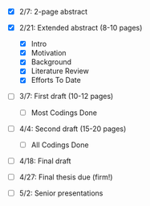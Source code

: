 - [x] 2/7: 2-page abstract

- [x] 2/21: Extended abstract (8-10 pages)
  - [x] Intro
  - [x] Motivation
  - [x] Background
  - [x] Literature Review
  - [x] Efforts To Date

- [ ] 3/7: First draft (10-12 pages)
  - [ ] Most Codings Done

- [ ] 4/4: Second draft (15-20 pages)
  - [ ] All Codings Done

- [ ] 4/18: Final draft

- [ ] 4/27: Final thesis due (firm!)

- [ ] 5/2: Senior presentations
